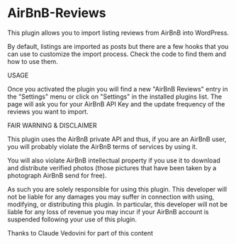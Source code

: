# AirBnB-Reviews
This plugin allows you to import listing reviews from AirBnB into WordPress.

By default, listings are imported as posts but there are a few hooks that
you can use to customize the import process. Check the code to find them and how
to use them.

USAGE

Once you activated the plugin you will find a new "AirBnB Reviews" entry in the "Settings" menu or click on "Settings" in the installed plugins list. The page will ask you for your AirBnB API Key and the update frequency of the reviews you want to import.

FAIR WARNING & DISCLAIMER

This plugin uses the AirBnB private API and thus, if you are an AirBnB user, you will probably violate the AirBnB terms of services by using it.

You will also violate AirBnB intellectual property if you use it to download and distribute verified photos (those pictures that have been taken by a photograph AirBnB send for free).

As such you are solely responsible for using this plugin. This developer will not be liable for any damages you may suffer in connection with using, modifying, or distributing this plugin. In particular, this developer will not be liable for any loss of revenue you may incur if your AirBnB account is suspended following your use of this plugin.


Thanks to Claude Vedovini for part of this content
